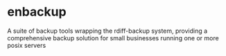# enbackup
A suite of backup tools wrapping the rdiff-backup system, providing a comprehensive backup solution for small businesses running one or more posix servers
